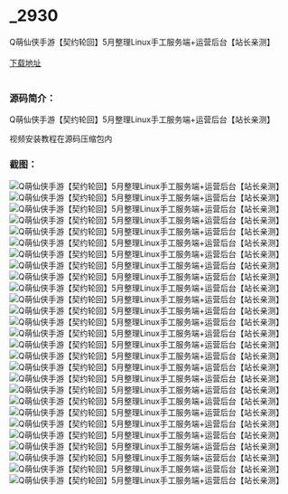 # _2930
Q萌仙侠手游【契约轮回】5月整理Linux手工服务端+运营后台【站长亲测】
<br/></br>
[下载地址](https://www.uuid2.com/2930.html "下载地址")
<br/></br>
<h3>源码简介：</h3>
<p>Q萌仙侠手游【契约轮回】5月整理Linux手工服务端+运营后台【站长亲测】<p>
<p>视频安装教程在源码压缩包内<p>
<h3>截图：</h3>
<img src="https://www.uuid2.com/wp-content/uploads/img/202205/5063549945.jpg" alt="Q萌仙侠手游【契约轮回】5月整理Linux手工服务端+运营后台【站长亲测】"><img src="https://www.uuid2.com/wp-content/uploads/img/202205/5063549123.jpg" alt="Q萌仙侠手游【契约轮回】5月整理Linux手工服务端+运营后台【站长亲测】"><img src="https://www.uuid2.com/wp-content/uploads/img/202205/9ab5ca4639.jpg" alt="Q萌仙侠手游【契约轮回】5月整理Linux手工服务端+运营后台【站长亲测】"><img src="https://www.uuid2.com/wp-content/uploads/img/202205/9ab5ca4657.jpg" alt="Q萌仙侠手游【契约轮回】5月整理Linux手工服务端+运营后台【站长亲测】"><img src="https://www.uuid2.com/wp-content/uploads/img/202205/9ab5ca4732.jpg" alt="Q萌仙侠手游【契约轮回】5月整理Linux手工服务端+运营后台【站长亲测】"><img src="https://www.uuid2.com/wp-content/uploads/img/202205/9ab5ca4560.jpg" alt="Q萌仙侠手游【契约轮回】5月整理Linux手工服务端+运营后台【站长亲测】"><img src="https://www.uuid2.com/wp-content/uploads/img/202205/9ab5ca4241.jpg" alt="Q萌仙侠手游【契约轮回】5月整理Linux手工服务端+运营后台【站长亲测】"><img src="https://www.uuid2.com/wp-content/uploads/img/202205/9ab5ca4628.jpg" alt="Q萌仙侠手游【契约轮回】5月整理Linux手工服务端+运营后台【站长亲测】"><img src="https://www.uuid2.com/wp-content/uploads/img/202205/c60a208300.jpg" alt="Q萌仙侠手游【契约轮回】5月整理Linux手工服务端+运营后台【站长亲测】"><img src="https://www.uuid2.com/wp-content/uploads/img/202205/c60a208836.jpg" alt="Q萌仙侠手游【契约轮回】5月整理Linux手工服务端+运营后台【站长亲测】"><img src="https://www.uuid2.com/wp-content/uploads/img/202205/c60a208702.jpg" alt="Q萌仙侠手游【契约轮回】5月整理Linux手工服务端+运营后台【站长亲测】"><img src="https://www.uuid2.com/wp-content/uploads/img/202205/c60a208367.jpg" alt="Q萌仙侠手游【契约轮回】5月整理Linux手工服务端+运营后台【站长亲测】"><img src="https://www.uuid2.com/wp-content/uploads/img/202205/c60a208669.jpg" alt="Q萌仙侠手游【契约轮回】5月整理Linux手工服务端+运营后台【站长亲测】"><img src="https://www.uuid2.com/wp-content/uploads/img/202205/c60a208308.jpg" alt="Q萌仙侠手游【契约轮回】5月整理Linux手工服务端+运营后台【站长亲测】"><img src="https://www.uuid2.com/wp-content/uploads/img/202205/c60a208140.jpg" alt="Q萌仙侠手游【契约轮回】5月整理Linux手工服务端+运营后台【站长亲测】"><img src="https://www.uuid2.com/wp-content/uploads/img/202205/13f54ef572.jpg" alt="Q萌仙侠手游【契约轮回】5月整理Linux手工服务端+运营后台【站长亲测】"><img src="https://www.uuid2.com/wp-content/uploads/img/202205/13f54ef422.jpg" alt="Q萌仙侠手游【契约轮回】5月整理Linux手工服务端+运营后台【站长亲测】"><img src="https://www.uuid2.com/wp-content/uploads/img/202205/13f54ef384.jpg" alt="Q萌仙侠手游【契约轮回】5月整理Linux手工服务端+运营后台【站长亲测】"><img src="https://www.uuid2.com/wp-content/uploads/img/202205/13f54ef612.jpg" alt="Q萌仙侠手游【契约轮回】5月整理Linux手工服务端+运营后台【站长亲测】"><img src="https://www.uuid2.com/wp-content/uploads/img/202205/13f54ef383.jpg" alt="Q萌仙侠手游【契约轮回】5月整理Linux手工服务端+运营后台【站长亲测】"><img src="https://www.uuid2.com/wp-content/uploads/img/202205/13f54ef577.jpg" alt="Q萌仙侠手游【契约轮回】5月整理Linux手工服务端+运营后台【站长亲测】"><img src="https://www.uuid2.com/wp-content/uploads/img/202205/d02cf7e717.jpg" alt="Q萌仙侠手游【契约轮回】5月整理Linux手工服务端+运营后台【站长亲测】"><img src="https://www.uuid2.com/wp-content/uploads/img/202205/d02cf7e185.jpg" alt="Q萌仙侠手游【契约轮回】5月整理Linux手工服务端+运营后台【站长亲测】"><img src="https://www.uuid2.com/wp-content/uploads/img/202205/d02cf7e719.jpg" alt="Q萌仙侠手游【契约轮回】5月整理Linux手工服务端+运营后台【站长亲测】"><img src="https://www.uuid2.com/wp-content/uploads/img/202205/d02cf7e417.jpg" alt="Q萌仙侠手游【契约轮回】5月整理Linux手工服务端+运营后台【站长亲测】"><img src="https://www.uuid2.com/wp-content/uploads/img/202205/d02cf7e746.jpg" alt="Q萌仙侠手游【契约轮回】5月整理Linux手工服务端+运营后台【站长亲测】"><img src="https://www.uuid2.com/wp-content/uploads/img/202205/d02cf7e224.jpg" alt="Q萌仙侠手游【契约轮回】5月整理Linux手工服务端+运营后台【站长亲测】">
